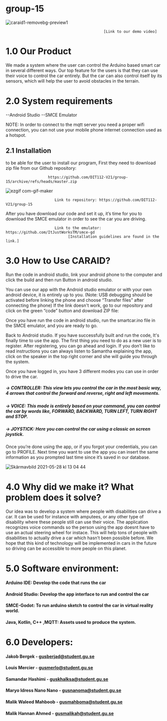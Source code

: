 # group-15


![caraid1-removebg-preview1](https://user-images.githubusercontent.com/81308510/119974140-9df48b80-bfb4-11eb-941e-13992d67f416.png)


                                                [Link to our demo video]

# 1.0 Our Product
 We made a system where the user can control the Arduino based smart car in several different ways. Our top feature for the users is that they can use their voice to control the car entirely. But the car can also control itself by its sensors, which will help the user to avoid obstacles in the terrain. 

# 2.0 System requirements
--Android Studio
--SMCE Emulator

NOTE: In order to connect to the mqtt server you need a proper wifi connection, you can not use your mobile phone internet connection used as a hotspot. 

  ## 2.1 Installation
to be able for the user to install our program, First they need to download zip file from our Github repository: 

                       https://github.com/DIT112-V21/group-15/archive/refs/heads/master.zip


![ezgif com-gif-maker](https://user-images.githubusercontent.com/81308510/119974195-af3d9800-bfb4-11eb-9ad8-46290190b9e7.gif)
                          
                          Link to repository: https://github.com/DIT112-V21/group-15
		
After you have download our code and set it up, it’s time for you to download the SMCE emulator in order to see the car you are driving. 
                          
                          Link to the emulator: https://github.com/ItJustWorksTM/smce-gd
                                [Installation guidelines are found in the link.] 


# 3.0 How to Use CARAID?
Run the code in android studio, 
link your android phone to the computer and click the build and then run Button in android studio.

You can use our app with the Android studio emulator or with your own android device, it is entirely up to you.
(Note: USB debugging should be activated before linking the phone and choose “Transfer files” after connecting the phone)
If the link doesn't work, go to our repository and click on the green “code” button and download ZIP file:

Once you have run the code in android studio, run the smartcar.ino file in the SMCE emulator, and you are ready to go.

Back to Android studio. If you have successfully built and run the code, It's finally time to use the app. The first thing you need to do as a new user is to register.
After registering, you can go ahead and login. If you don’t like to read instructions you can always listen to Samantha explaining the app, click on the speaker in the top right corner and she will guide you through the system.

Once you have logged in, you have 3 different modes you can use in order to drive the car. 
##### → CONTROLLER: This view lets you control the car in the most basic way, 4 arrows that control the forward and reverse, right and left movements.
##### → VOICE: This mode is entirely based on your command, you can control the car by words like, FORWARD, BACKWARD, TURN LEFT, TURN RIGHT and STOP. 
##### → JOYSTICK: Here you can control the car using a classic on screen joystick.

Once you’re done using the app, or if you forgot your credentials, you can go to PROFILE. Next time you want to use the app you can insert the same information as you prompted last time since it’s saved in our database.	  

![Skärmavbild 2021-05-28 kl  13 04 44](https://user-images.githubusercontent.com/81308510/119974720-4b679f00-bfb5-11eb-83b2-ebb906277c45.png)

# 4.0 Why did we make it? What problem does it solve? 
Our idea was to develop a system where people with disabilities can drive a car. It can be used for instance with amputees, or any other type of disability where these people still can use their voice. The application recognizes voice commands so the person using the app doesnt have to use an actual steering wheel for instace. This will help tons of people with disabilities to actually drive a car which hasn’t been possible before. We hope that this kind of technology will be implemented in cars in the future so driving can be accessible to more people on this planet.

# 5.0 Software environment:
	
#### Arduino IDE:  Develop the code that runs the car
#### Android Studio: Develop the app interface to run and control the car
#### SMCE-Godot: To run arduino sketch to control the car in virtual reality world.
#### Java, Kotlin, C++ ,MQTT: Assets used to produce the system.

# 6.0 Developers:

#### Jakob Bergek - gusberjad@student.gu.se
#### Louis Mercier - gusmerlo@student.gu.se
#### Samandar Hashimi - guskhalksa@student.gu.se
#### Maryo Idress Nano Nano - gusnanoma@student.gu.se
#### Malik Waleed Mahboob - gusmahboma@student.gu.se
#### Malik Hannan Ahmed - gusmalikah@student.gu.se
